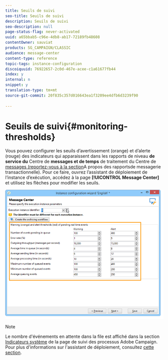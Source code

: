 ```yaml
---
title: Seuils de suivi
seo-title: Seuils de suivi
description: Seuils de suivi
seo-description: null
page-status-flag: never-activated
uuid: a65bbab5-c96e-4db8-ab17-72189fb48608
contentOwner: sauviat
products: SG_CAMPAIGN/CLASSIC
audience: message-center
content-type: reference
topic-tags: instance-configuration
discoiquuid: 76922657-2c0d-467e-acee-c1a61677fb44
index: y
internal: n
snippet: y
translation-type: tm+mt
source-git-commit: 20f835c357d016643ea1f3209ee4dfb6d3239f90

---
```



# Seuils de suivi{#monitoring-thresholds}

Vous pouvez configurer les seuils d’avertissement (orange) et d’alerte (rouge) des indicateurs qui apparaissent dans les rapports de niveau **de service du** Centre de **messages et de temps** de traitement du Centre de [messages (reportez-vous à la section](../../message-center/using/about-transactional-messaging-reports.md)A propos des rapportsde messagerie transactionnelle). Pour ce faire, ouvrez l’assistant de déploiement de l’instance d’exécution, accédez à la page **[!UICONTROL Message Center]** et utilisez les flèches pour modifier les seuils.

![](assets/messagecenter_monitor_events_001.png)

>[!NOTE]
>
>Le nombre d&#39;événements en attente dans la file est affiché dans la section [Indicateurs système](../../production/using/monitoring-processes.md#system-indicators) de la page de suivi des processus Adobe Campaign. Pour plus d&#39;informations sur l&#39;assistant de déploiement, consultez [cette section](../../installation/using/deploying-an-instance.md#deployment-wizard).


